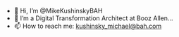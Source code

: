- 👋 Hi, I’m @MikeKushinskyBAH
- 👀 I’m a Digital Transformation Architect at Booz Allen...
- 📫 How to reach me: kushinsky_michael@bah.com

<!---
MikeKushinskyBAH/MikeKushinskyBAH is a ✨ special ✨ repository because its `README.md` (this file) appears on your GitHub profile.
You can click the Preview link to take a look at your changes.
--->
